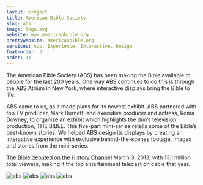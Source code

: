```yaml
---
layout: project
title: American Bible Society
slug: abs
image: logo.svg 
website: www.americanbible.org
prettywebsite: americanbible.org
services: App, Experience, Interactive, Design
feat-order: 3
order: 11
---
```


The American Bible Society (ABS) has been making the Bible available to people for the last 200 years. One way ABS continues to do this is through the ABS Atrium in New York, where interactive displays bring the Bible to life.

ABS came to us, as it made plans for its newest exhibit. ABS partnered with top TV producer, Mark Burnett, and executive producer and actress, Roma Downey, to organize an exhibit which highlights the duo’s television production, THE BIBLE. This five-part mini-series retells some of the Bible’s best-known stories. We helped ABS design its displays by creating an interactive experience with exclusive behind-the-scenes footage, images and stories from the mini-series.

[The Bible debuted on the History Channel](www.history.com/shows/the-bible) March 3, 2013, with 13.1 million total viewers, making it the top entertainment telecast on cable that year.


![abs](/images/client-assets/{{page.slug}}/01.jpg)
![abs](/images/client-assets/{{page.slug}}/02.jpg)
![abs](/images/client-assets/{{page.slug}}/03.jpg)
![abs](/images/client-assets/{{page.slug}}/04.jpg)